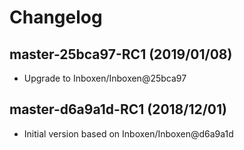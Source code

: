 # Changelog

## master-25bca97-RC1 (2019/01/08)

* Upgrade to Inboxen/Inboxen@25bca97

## master-d6a9a1d-RC1 (2018/12/01)

* Initial version based on Inboxen/Inboxen@d6a9a1d
